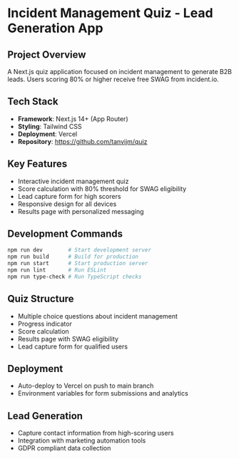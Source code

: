 # Incident Management Quiz - Lead Generation App

## Project Overview
A Next.js quiz application focused on incident management to generate B2B leads. Users scoring 80% or higher receive free SWAG from incident.io.

## Tech Stack
- **Framework**: Next.js 14+ (App Router)
- **Styling**: Tailwind CSS
- **Deployment**: Vercel
- **Repository**: https://github.com/tanvijm/quiz

## Key Features
- Interactive incident management quiz
- Score calculation with 80% threshold for SWAG eligibility
- Lead capture form for high scorers
- Responsive design for all devices
- Results page with personalized messaging

## Development Commands
```bash
npm run dev        # Start development server
npm run build      # Build for production
npm run start      # Start production server
npm run lint       # Run ESLint
npm run type-check # Run TypeScript checks
```

## Quiz Structure
- Multiple choice questions about incident management
- Progress indicator
- Score calculation
- Results page with SWAG eligibility
- Lead capture form for qualified users

## Deployment
- Auto-deploy to Vercel on push to main branch
- Environment variables for form submissions and analytics

## Lead Generation
- Capture contact information from high-scoring users
- Integration with marketing automation tools
- GDPR compliant data collection